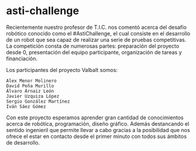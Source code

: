 # asti-challenge
Recientemente nuestro profesor de T.I.C. nos comentó acerca del desafío robótico conocido como el #AstiChallenge, el cual consiste en el desarrollo de un robot que sea capaz de realizar una serie de pruebas competitivas.
La competición consta de numerosas partes: preparación del proyecto desde 0, presentación del equipo participante, organización de tareas y financiación.

Los participantes del proyecto Valbalt somos:

    Alex Menor Molinero
    David Peña Murillo
    Álvaro Árnaiz León
    Javier Uzquiza López
    Sergio González Martínez
    Iván Sáez Gómez

Con este proyecto esperamos aprender gran cantidad de conocimientos acerca de robótica, programación, diseño gráfico. Además destancando el sentido ingenieril que permite llevar a cabo gracias a la posibilidad que nos ofrece el estar en contacto desde el primer minuto con todos sus ámbitos de desarrollo.
